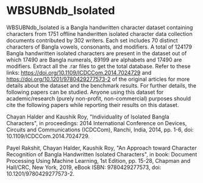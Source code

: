 # WBSUBNdb_Isolated
WBSUBNdb_Isolated is a Bangla handwritten character dataset containing characters from 1751 offline handwritten isolated character data collection documents contributed by 302 writers. Each set includes 70 distinct characters of Bangla vowels, consonants, and modifiers. A total of 124179 Bangla handwritten isolated characters are present in the dataset out of which 17490 are Bangla numerals, 89199 are alphabets and 17490 are modifiers.
Extract all the .rar files to get the total database. Refer to these links: https://doi.org/10.1109/ICDCCom.2014.7024729 and https://doi.org/10.1201/9780429277573-2 of the original articles for more details about the dataset and the benchmark results. For further details, the following papers can be studied. Anyone using this dataset for academic/research (purely non-profit, non-commercial) purposes should cite the following papers while reporting their results on this dataset.

Chayan Halder and Kaushik Roy, "Individuality of Isolated Bangla Characters", in proceedings: 2014 International Conference on Devices, Circuits and Communications (ICDCCom), Ranchi, India, 2014, pp. 1-6, doi: 10.1109/ICDCCom.2014.7024729.

Payel Rakshit, Chayan Halder, Kaushik Roy, "An Approach toward Character Recognition of Bangla Handwritten Isolated Characters", in book: Document Processing Using Machine Learning, 1st Edition, pp. 15-28, Chapman and Hall/CRC, New York, 2019, eBook ISBN: 9780429277573, doi: 10.1201/9780429277573-2.

